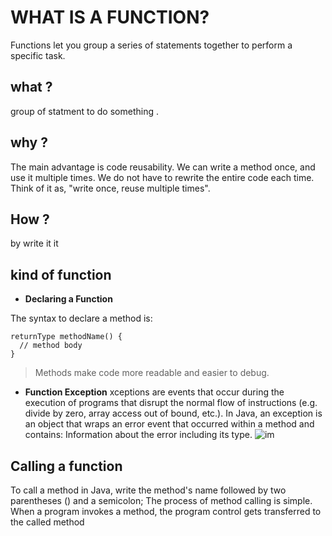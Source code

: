 # WHAT IS A FUNCTION?
Functions let you group a series of statements together to perform a specific task.

## what ?
group of statment to do something .

## why ?
The main advantage is code reusability. We can write a method once, and use it multiple times. We do not have to rewrite the entire code each time. Think of it as, "write once, reuse multiple times".

## How ?
by write it it

## kind of function 
* **Declaring a Function**

The syntax to declare a method is:
~~~
returnType methodName() {
  // method body
}
~~~
> Methods make code more readable and easier to debug.

* **Function Exception**
xceptions are events that occur during the execution of programs that disrupt the normal flow of instructions (e.g. divide by zero, array access out of bound, etc.). In Java, an exception is an object that wraps an error event that occurred within a method and contains: Information about the error including its type.
![im](https://www.edureka.co/blog/wp-content/uploads/2018/11/Exception-flow-Java-Exception-Handling-Edureka.png)

## Calling a function

To call a method in Java, write the method's name followed by two parentheses () and a semicolon; The process of method calling is simple. When a program invokes a method, the program control gets transferred to the called method




